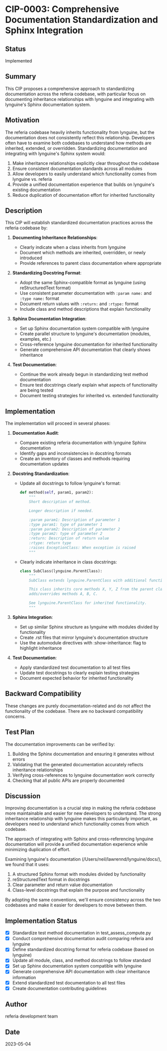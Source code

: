 # CIP-0003: Comprehensive Documentation Standardization and Sphinx Integration

## Status
Implemented

## Summary
This CIP proposes a comprehensive approach to standardizing documentation across the referia codebase, with particular focus on documenting inheritance relationships with lynguine and integrating with lynguine's Sphinx documentation system.

## Motivation
The referia codebase heavily inherits functionality from lynguine, but the documentation does not consistently reflect this relationship. Developers often have to examine both codebases to understand how methods are inherited, extended, or overridden. Standardizing documentation and integrating with lynguine's Sphinx system would:

1. Make inheritance relationships explicitly clear throughout the codebase
2. Ensure consistent documentation standards across all modules
3. Allow developers to easily understand which functionality comes from lynguine vs. referia
4. Provide a unified documentation experience that builds on lynguine's existing documentation
5. Reduce duplication of documentation effort for inherited functionality

## Description
This CIP will establish standardized documentation practices across the referia codebase by:

1. **Documenting Inheritance Relationships**:
   - Clearly indicate when a class inherits from lynguine
   - Document which methods are inherited, overridden, or newly introduced
   - Provide references to parent class documentation where appropriate

2. **Standardizing Docstring Format**:
   - Adopt the same Sphinx-compatible format as lynguine (using reStructuredText format)
   - Use consistent parameter documentation with `:param name:` and `:type name:` format
   - Document return values with `:return:` and `:rtype:` format
   - Include class and method descriptions that explain functionality

3. **Sphinx Documentation Integration**:
   - Set up Sphinx documentation system compatible with lynguine
   - Create parallel structure to lynguine's documentation (modules, examples, etc.)
   - Cross-reference lynguine documentation for inherited functionality
   - Generate comprehensive API documentation that clearly shows inheritance

4. **Test Documentation**:
   - Continue the work already begun in standardizing test method documentation
   - Ensure test docstrings clearly explain what aspects of functionality are being tested
   - Document testing strategies for inherited vs. extended functionality

## Implementation
The implementation will proceed in several phases:

1. **Documentation Audit**:
   - Compare existing referia documentation with lynguine Sphinx documentation
   - Identify gaps and inconsistencies in docstring formats
   - Create an inventory of classes and methods requiring documentation updates

2. **Docstring Standardization**:
   - Update all docstrings to follow lynguine's format:
     ```python
     def method(self, param1, param2):
         """
         Short description of method.

         Longer description if needed.

         :param param1: Description of parameter 1
         :type param1: type of parameter 1
         :param param2: Description of parameter 2
         :type param2: type of parameter 2
         :return: Description of return value
         :rtype: return type
         :raises ExceptionClass: When exception is raised
         """
     ```
   - Clearly indicate inheritance in class docstrings:
     ```python
     class SubClass(lynguine.ParentClass):
         """
         SubClass extends lynguine.ParentClass with additional functionality.

         This class inherits core methods X, Y, Z from the parent class and
         adds/overrides methods A, B, C.

         See lynguine.ParentClass for inherited functionality.
         """
     ```

3. **Sphinx Integration**:
   - Set up similar Sphinx structure as lynguine with modules divided by functionality
   - Create .rst files that mirror lynguine's documentation structure
   - Use the automodule directives with :show-inheritance: flag to highlight inheritance

4. **Test Documentation**:
   - Apply standardized test documentation to all test files
   - Update test docstrings to clearly explain testing strategies
   - Document expected behavior for inherited functionality

## Backward Compatibility
These changes are purely documentation-related and do not affect the functionality of the codebase. There are no backward compatibility concerns.

## Test Plan
The documentation improvements can be verified by:

1. Building the Sphinx documentation and ensuring it generates without errors
2. Validating that the generated documentation accurately reflects inheritance relationships
3. Verifying cross-references to lynguine documentation work correctly
4. Checking that all public APIs are properly documented

## Discussion
Improving documentation is a crucial step in making the referia codebase more maintainable and easier for new developers to understand. The strong inheritance relationship with lynguine makes this particularly important, as developers need to understand which functionality comes from which codebase.

The approach of integrating with Sphinx and cross-referencing lynguine documentation will provide a unified documentation experience while minimizing duplication of effort.

Examining lynguine's documentation (/Users/neil/lawrennd/lynguine/docs/), we found that it uses:
1. A structured Sphinx format with modules divided by functionality
2. reStructuredText format in docstrings
3. Clear parameter and return value documentation
4. Class-level docstrings that explain the purpose and functionality

By adopting the same conventions, we'll ensure consistency across the two codebases and make it easier for developers to move between them.

## Implementation Status
- [x] Standardize test method documentation in test_assess_compute.py
- [x] Conduct comprehensive documentation audit comparing referia and lynguine
- [x] Define standardized docstring format for referia codebase (based on lynguine)
- [x] Update all module, class, and method docstrings to follow standard
- [x] Set up Sphinx documentation system compatible with lynguine
- [x] Generate comprehensive API documentation with clear inheritance information
- [x] Extend standardized test documentation to all test files
- [x] Create documentation contributing guidelines

## Author
referia development team

## Date
2023-05-04 